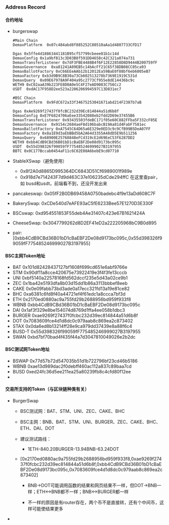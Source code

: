 ### Address Record

#### 合约地址

* burgerswap

  ```solidity
  #Main Chain
  DemaxPlatform  0x07c484abd8f885252C80510aAa1d4807733CFD17

  Dgas 0x5ffe4d18863441181B95cf57799cbeee01b1c14d
  DemaxConfig 0x1a9bf813c3D03B8f591DD4658c42C321a074a731
  DemaxTransferListener 0x7dF3FBE4488B4f6F12E22858D8D9444B200759fF
  DemaxGovernance  0xa81241A89EB5c14bAcFf21C65f38DB08CC05ca93
  DemaxBallotFactory 0xC66EEeAAb12b12012Ea59BaE0f88bf6eb6005eB7
  DemaxFactory 0xb3d9B9C8B30a73Cb602513278b7369E1919C531d
  DemaxQuery  0x09E67978A9F404a95c2773Cf955e8dE14436bc9c
  WETH9 0xC02aaA39b223FE8D0A0e5C4F27eAD9083C756Cc2
  USDT  0xdAC17F958D2ee523a2206206994597C13D831ec7

  #BSC Chain
  DemaxPlatform  0x9FdC672a33f34675253041671abd214F2387b7aB

  Dgas 0xAe9269f27437f0fcBC232d39Ec814844a51d6b8f
  DemaxConfig 0xE7F6824706aEee33542088eb2fdd2D69e37455B6
  DemaxTransferListener 0x93435503fdeBC171f05e60C882FFba5F332cF05E
  DemaxGovernance  0x9154c2684aeF8d106babcB19Aa81d4FabF7581ec
  DemaxBallotFactory 0xA7545C64D65a6E329e0ED3c9c9CfB99B5DeA07FF
  DemaxFactory 0x8a1E9d3aEbBBd5bA2A64d3355A48dD5E9b511256
  DemaxQuery  0x68900E25768848eFCd319cE2d69EeC53f6287DD2
  WETH9 0xbb4CdB9CBd36B01bD1cBaEBF2De08d9173bc095c
  USDT  0x55d398326f99059fF775485246999027B3197955
  BBTC 0x0C177Bccab0454aF11c6C02E08A6bebE9cd07710
  ```

* StableXSwap（避免使用）

  * 0x8f2A0d8865D995364DC6843D51Cf6989001f989e
  * 0x918d7e714243F7d9d463C37e106235dCde294ffC 在这里查pair，如 busd和usdt，前端看不到，还没开发出来

* pancakeswap: 0x05fF2B0DB69458A0750badebc4f9e13aDd608C7F

* BakerySwap: 0xCDe540d7eAFE93aC5fE6233Bee57E1270D3E330F

* BSCswap: 0xd954551853F55deb4Ae31407c423e67B1621424A

* CheeseSwap: 0x3047799262d8D2EF41eD2a222205968bC9B0d895

* pair:[0xbb4CdB9CBd36B01bD1cBaEBF2De08d9173bc095c,0x55d398326f99059fF775485246999027B3197955]

#### BSC主网Token地址

* BAT 0x101d82428437127bf1608f699cd651e6abf9766e
* STM 0x90df11a8cce420675e73922419e3f4f3fe13cccb
* UNI 0xbf5140a22578168fd562dccf235e5d43a02ce9b1
* ZEC 0x1ba42e5193dfa8b03d15dd1b86a3113bbbef8eeb
* CAKE 0x0e09fabb73bd3ade0a17ecc321fd13a19e81ce82
* BHC 0xa6381c6fd8f40a44721ef4f61edc1a8ccca7bf3d
* ETH 0x2170ed0880ac9a755fd29b2688956bd959f933f8
* WBNB 0xbb4CdB9CBd36B01bD1cBaEBF2De08d9173bc095c
* DAI 0x1af3f329e8be154074d8769d1ffa4ee058b1dbc3
* BURGER 0xae9269f27437f0fcbc232d39ec814844a51d6b8f
* DOT 0x7083609fce4d1d8dc0c979aab8c869ea2c873402
* STAX 0x0da6ed8b13214ff28e9ca979dd37439e8a88f6c4
* BUSD-T 0x55d398326f99059fF775485246999027B3197955
* SWAN 0xbd7bf70bad4f435f44a7d3047810049026e2b2dc

#### BSC测试网Token地址
* BSWAP 0x77d57b72d547035b51d1b722796bf23cd46b5186
* WBNB 0xae13d989dac2f0debff460ac112a837c89baa7cd
* BUSD 0xed24fc36d5ee211ea25a80239fb8c4cfd80f12ee
*  
#### 交易所支持的Token（与区块链种类有关）

* BurgerSwap

  * BSC测试网：BAT、STM、UNI、ZEC、CAKE、BHC
  * BSC主网：BNB、BAT、STM、UNI、BURGER、ZEC、CAKE、BHC、ETH、DAI、DOT
  * 建议测试路线：

    * 1ETH-840.20BURGER-13.94BNB-63.24DOT

  * [0x2170ed0880ac9a755fd29b2688956bd959f933f8,0xae9269f27437f0fcbc232d39ec814844a51d6b8f,0xbb4CdB9CBd36B01bD1cBaEBF2De08d9173bc095c,0x7083609fce4d1d8dc0c979aab8c869ea2c873402]

    * BNB->DOT可能调用函数的结果和网页结果不一样，但DOT->BNB一样；ETH<->BNB都不一样；BNB<->BURGER都一样

    * 不一样的原因是有router存在，两个币不是直接转，还有个中间币，这样可能使结果更多

*
